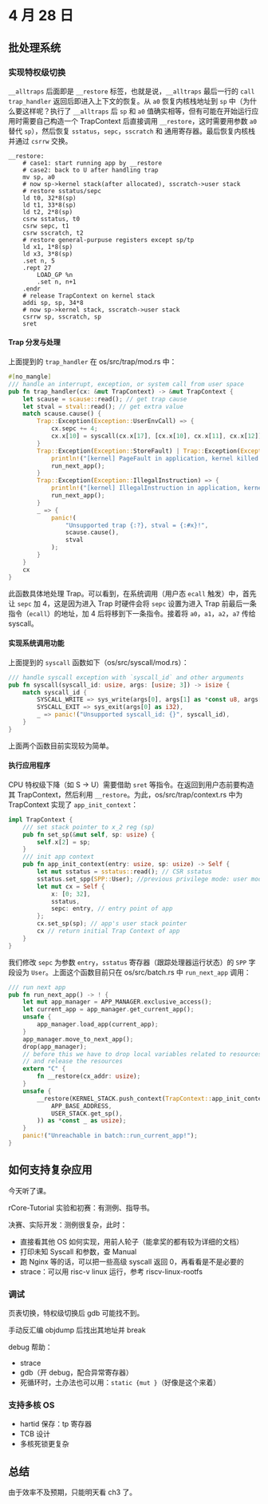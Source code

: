 # 4 月 28 日

## 批处理系统

### 实现特权级切换

```__alltraps``` 后面即是 ```__restore``` 标签，也就是说，```__alltraps``` 最后一行的 ```call trap_handler``` 返回后即进入上下文的恢复。从 ```a0``` 恢复内核栈地址到 ```sp``` 中（为什么要这样呢？执行了 ```__alltraps``` 后 ```sp``` 和 ```a0``` 值确实相等，但有可能在开始运行应用时需要自己构造一个 TrapContext 后直接调用 ```__restore```，这时需要用参数 ```a0``` 替代 ```sp```），然后恢复 ```sstatus```，```sepc```，```sscratch``` 和 通用寄存器。最后恢复内核栈并通过 ```csrrw``` 交换。

```assembly
__restore:
    # case1: start running app by __restore
    # case2: back to U after handling trap
    mv sp, a0
    # now sp->kernel stack(after allocated), sscratch->user stack
    # restore sstatus/sepc
    ld t0, 32*8(sp)
    ld t1, 33*8(sp)
    ld t2, 2*8(sp)
    csrw sstatus, t0
    csrw sepc, t1
    csrw sscratch, t2
    # restore general-purpuse registers except sp/tp
    ld x1, 1*8(sp)
    ld x3, 3*8(sp)
    .set n, 5
    .rept 27
        LOAD_GP %n
        .set n, n+1
    .endr
    # release TrapContext on kernel stack
    addi sp, sp, 34*8
    # now sp->kernel stack, sscratch->user stack
    csrrw sp, sscratch, sp
    sret
```

#### Trap 分发与处理

上面提到的 ```trap_handler``` 在 os/src/trap/mod.rs 中：

```rust
#[no_mangle]
/// handle an interrupt, exception, or system call from user space
pub fn trap_handler(cx: &mut TrapContext) -> &mut TrapContext {
    let scause = scause::read(); // get trap cause
    let stval = stval::read(); // get extra value
    match scause.cause() {
        Trap::Exception(Exception::UserEnvCall) => {
            cx.sepc += 4;
            cx.x[10] = syscall(cx.x[17], [cx.x[10], cx.x[11], cx.x[12]]) as usize;
        }
        Trap::Exception(Exception::StoreFault) | Trap::Exception(Exception::StorePageFault) => {
            println!("[kernel] PageFault in application, kernel killed it.");
            run_next_app();
        }
        Trap::Exception(Exception::IllegalInstruction) => {
            println!("[kernel] IllegalInstruction in application, kernel killed it.");
            run_next_app();
        }
        _ => {
            panic!(
                "Unsupported trap {:?}, stval = {:#x}!",
                scause.cause(),
                stval
            );
        }
    }
    cx
}
```

此函数具体地处理 Trap。可以看到，在系统调用（用户态 ```ecall``` 触发）中，首先让 ```sepc``` 加 4，这是因为进入 Trap 时硬件会将 ```sepc``` 设置为进入 Trap 前最后一条指令（```ecall```）的地址，加 4 后将移到下一条指令。接着将 ```a0```，```a1```，```a2```，```a7``` 传给 syscall。

#### 实现系统调用功能

上面提到的 ```syscall``` 函数如下（os/src/syscall/mod.rs）：

```rust
/// handle syscall exception with `syscall_id` and other arguments
pub fn syscall(syscall_id: usize, args: [usize; 3]) -> isize {
    match syscall_id {
        SYSCALL_WRITE => sys_write(args[0], args[1] as *const u8, args[2]),
        SYSCALL_EXIT => sys_exit(args[0] as i32),
        _ => panic!("Unsupported syscall_id: {}", syscall_id),
    }
}
```

上面两个函数目前实现较为简单。

#### 执行应用程序

CPU 特权级下降（如 S -> U）需要借助 ``sret`` 等指令。在返回到用户态前要构造其 TrapContext，然后利用 ```__restore```。为此，os/src/trap/context.rs 中为 TrapContext 实现了 ```app_init_context```：

```rust
impl TrapContext {
    /// set stack pointer to x_2 reg (sp)
    pub fn set_sp(&mut self, sp: usize) {
        self.x[2] = sp;
    }
    /// init app context
    pub fn app_init_context(entry: usize, sp: usize) -> Self {
        let mut sstatus = sstatus::read(); // CSR sstatus
        sstatus.set_spp(SPP::User); //previous privilege mode: user mode
        let mut cx = Self {
            x: [0; 32],
            sstatus,
            sepc: entry, // entry point of app
        };
        cx.set_sp(sp); // app's user stack pointer
        cx // return initial Trap Context of app
    }
}
```

我们修改 ```sepc``` 为参数 ```entry```，```sstatus``` 寄存器（跟踪处理器运行状态）的 ```SPP``` 字段设为 ```User```。上面这个函数目前只在 os/src/batch.rs 中 ```run_next_app``` 调用：

```rust
/// run next app
pub fn run_next_app() -> ! {
    let mut app_manager = APP_MANAGER.exclusive_access();
    let current_app = app_manager.get_current_app();
    unsafe {
        app_manager.load_app(current_app);
    }
    app_manager.move_to_next_app();
    drop(app_manager);
    // before this we have to drop local variables related to resources manually
    // and release the resources
    extern "C" {
        fn __restore(cx_addr: usize);
    }
    unsafe {
        __restore(KERNEL_STACK.push_context(TrapContext::app_init_context(
            APP_BASE_ADDRESS,
            USER_STACK.get_sp(),
        )) as *const _ as usize);
    }
    panic!("Unreachable in batch::run_current_app!");
}
```

## 如何支持复杂应用

今天听了课。

rCore-Tutorial 实验和初赛：有测例、指导书。

决赛、实际开发：测例很复杂，此时：

- 直接看其他 OS 如何实现，用前人轮子（能拿奖的都有较为详细的文档）
- 打印未知 Syscall 和参数，查 Manual
- 跑 Nginx 等的话，可以把一些高级 syscall 返回 0，再看看是不是必要的
- strace：可以用 risc-v linux 运行，参考 riscv-linux-rootfs

### 调试

页表切换，特权级切换后 gdb 可能找不到。

手动反汇编 objdump 后找出其地址并 break

debug 帮助：
- strace
- gdb（开 debug，配合异常寄存器）
- 死循环时，土办法也可以用：```static {mut }```（好像是这个来着）

### 支持多核 OS
- hartid 保存：tp 寄存器
- TCB 设计
- 多核死锁更复杂

## 总结

由于效率不及预期，只能明天看 ch3 了。